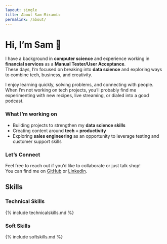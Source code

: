 ```yaml
---
layout: single
title: About Sam Miranda
permalink: /about/
---
```

# Hi, I’m Sam 👋  

I have a background in **computer science** and experience working in **financial services** as a **Manual Tester/User Acceptance**.  
These days, I’m focused on breaking into **data science** and exploring ways to combine tech, business, and creativity.  

I enjoy learning quickly, solving problems, and connecting with people. When I’m not working on tech projects, you’ll probably find me experimenting with new recipes, live streaming, or dialed into a good podcast.  

### What I’m working on
- Building projects to strengthen my **data science skills**  
- Creating content around **tech + productivity**  
- Exploring **sales engineering** as an opportunity to leverage testing and customer support skills 

### Let’s Connect
Feel free to reach out if you’d like to collaborate or just talk shop!  
You can find me on [GitHub](https://github.com/SamMirandaJr) or [LinkedIn](www.linkedin.com/in/sam-miranda-jr-07b5a993).

## Skills
### Technical Skills

{% include technicalskills.md %}

### Soft Skills

{% include softskills.md %}
